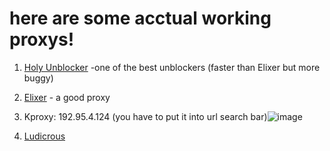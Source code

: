 # here are some acctual working proxys!


1. [Holy Unblocker](https://responsible-silk-celestite.glitch.me) -one of the best unblockers (faster than Elixer but more buggy)

2. [Elixer](https://jesus.is-a.win/) - a good proxy

3. Kproxy: 192.95.4.124  (you have to put it into url search bar)![image](https://user-images.githubusercontent.com/125479258/226427199-1279208a-33a2-4721-bbcb-0e0bbaf5fa12.png)

4. [Ludicrous](https://glittery-imaginary-summer.glitch.me/surf)
